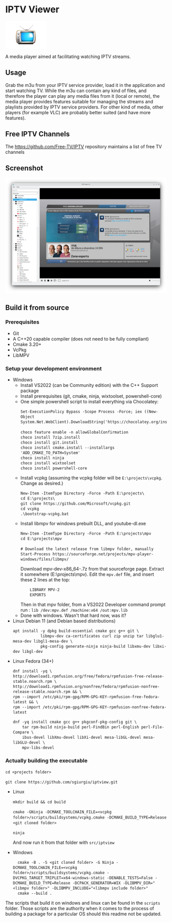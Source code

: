 # IPTV Viewer

![](icons/iptview-icon_128.png?raw=true)

A media player aimed at facilitating watching IPTV streams.

## Usage

Grab the m3u from your IPTV service provider, load it in the application and start watching TV.
While the m3u can contain any kind of files, and therefore the player can play any media files from it (local or remote), the media player provides features suitable for managing the streams and playlists provided by IPTV service providers. For other kind of media, other players (for example VLC) are probably better suited (and have more features).

## Free IPTV Channels
The https://github.com/Free-TV/IPTV repository maintains a list of free TV channels

## Screenshot

![Screenshot](images/Screenshot_20230620_200811.png?raw=true)

## Build it from source

### Prerequisites
- Git
- A C++20 capable compiler (does not need to be fully compliant)
- Cmake 3.20+
- VcPkg
- LibMPV

### Setup your development environment
 - Windows
   - Install VS2022 (can be Community edition) with the C++ Support package
   - Install prerequisites (git, cmake, ninja, wixtoolset, powershell-core)
   - One simple powershell script to install everything via Chocolatey:
        ```
        Set-ExecutionPolicy Bypass -Scope Process -Force; iex ((New-Object System.Net.WebClient).DownloadString('https://chocolatey.org/install.ps1'))

        choco feature enable -n allowGlobalConfirmation
        choco install 7zip.install
        choco install git.install
        choco install cmake.install --installargs 'ADD_CMAKE_TO_PATH=System'
        choco install ninja 
        choco install wixtoolset 
        choco install powershell-core
        ```
   - Install vcpkg (assuming the vcpkg folder will be `E:\projects\vcpkg`. Change as desired.)
        ```
        New-Item -ItemType Directory -Force -Path E:\projects\
        cd E:\projects\
        git clone https://github.com/Microsoft/vcpkg.git
        cd vcpkg
        .\bootstrap-vcpkg.bat
        ```
    - Install libmpv for windows prebuilt DLL, and youtube-dl.exe
        ```
        New-Item -ItemType Directory -Force -Path E:\projects\mpv
        cd E:\projects\mpv

        # Download the latest release from libmpv folder, manually
        Start-Process https://sourceforge.net/projects/mpv-player-windows/files/libmpv/

        ```
        Download mpv-dev-x86_64-<latest release>.7z from that sourceforge page. Extract it somewhere (E:\projects\mpv).
        Edit the `mpv.def` file, and insert these 2 lines at the top:
        ```
            LIBRARY MPV-2
            EXPORTS
        ```
        Then in that mpv folder, from a VS2022 Developer command prompt run : `lib /dev:mpv.def /machine:x64 /out:mpv.lib`
    - Done with windows. Wasn't that hard now, was it? 
 - Linux Debian 11 (and Debian based distributions)
    ```
    apt install -y dpkg build-essential cmake gcc g++ git \
                libmpv-dev ca-certificates curl zip unzip tar libglu1-mesa-dev libgl1-mesa-dev \
                pkg-config generate-ninja ninja-build libxmu-dev libxi-dev libgl-dev
    ```
  - Linux Fedora (34+) 
    ```
    dnf install -yq \
    http://download1.rpmfusion.org/free/fedora/rpmfusion-free-release-stable.noarch.rpm \
    http://download1.rpmfusion.org/nonfree/fedora/rpmfusion-nonfree-release-stable.noarch.rpm && \
    rpm --import /etc/pki/rpm-gpg/RPM-GPG-KEY-rpmfusion-free-fedora-latest && \
    rpm --import /etc/pki/rpm-gpg/RPM-GPG-KEY-rpmfusion-nonfree-fedora-latest
    ```
    ```
    dnf -yq install cmake gcc g++ pkgconf-pkg-config git \
        tar rpm-build ninja-build perl-FindBin perl-English perl-File-Compare \
        ibus-devel libXmu-devel libXi-devel mesa-libGL-devel mesa-libGLU-devel \
        mpv-libs-devel
    ```
### Actually building the executable
`cd <projects folder>`

`git clone https://github.com/sgiurgiu/iptview.git`

- Linux

    `mkdir build && cd build`

    `cmake -GNinja -DCMAKE_TOOLCHAIN_FILE=<vcpkg folder>/scripts/buildsystems/vcpkg.cmake -DCMAKE_BUILD_TYPE=Release  <git cloned folder>`

    `ninja`

    And now run it from that folder with `src/iptview`

- Windows
  ```
    cmake -B . -S <git cloned folder> -G Ninja -DCMAKE_TOOLCHAIN_FILE=<vcpkg folder>/scripts/buildsystems/vcpkg.cmake -DVCPKG_TARGET_TRIPLET=x64-windows-static -DENABLE_TESTS=False -DCMAKE_BUILD_TYPE=Release -DCPACK_GENERATOR=WIX -DLIBMPV_DIR="<libmpv folder>" -DLIBMPV_INCLUDE="<libmpv include folder>"
    cmake --build .
  ```

The scripts that build it on windows and linux can be found in the `scripts` folder. Those scripts are the authority when it comes to the process of building a package for a particular OS should this readme not be updated.

